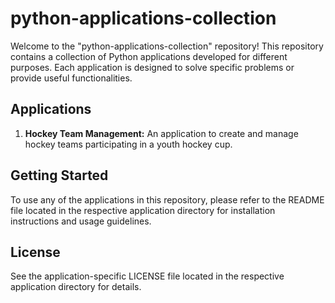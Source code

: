 # python-applications-collection

Welcome to the "python-applications-collection" repository! This repository contains a collection of Python applications developed for different purposes. Each application is designed to solve specific problems or provide useful functionalities.

## Applications

1. **Hockey Team Management:** An application to create and manage hockey teams participating in a youth hockey cup.

## Getting Started

To use any of the applications in this repository, please refer to the README file located in the respective application directory for installation instructions and usage guidelines.

## License

See the application-specific LICENSE file located in the respective application directory for details.

